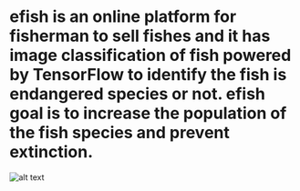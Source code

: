 # efish is an online platform for fisherman to sell fishes and it has image classification of fish powered by TensorFlow to identify the fish is endangered species or not. efish goal is to increase the population of the fish species and prevent extinction.

![alt text](https://github.com/nityanantan23/fish/edit/master/img.png?raw=true)
